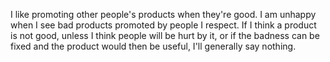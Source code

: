 I like promoting other people's products when they're good. I am unhappy when I see bad products promoted by people I respect. If I think a product is not good, unless I think people will be hurt by it, or if the badness can be fixed and the product would then be useful, I'll generally say nothing. 
